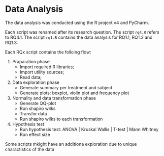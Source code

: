 # Data Analysis

The data analysis was conducted using the R project v4 and PyCharm.

Each script was renamed after its research question. 
The script `rq4.R` refers to RQ4.1.
The script `rq1.R` contains the data analysis for RQ1.1, RQ1.2 and RQ1.3.

Each RQx script contains the folloing flow:

1. Praparation phase
    * Import required R libraries;
    * Import utility sources;
    * Read data;
1. Data exploration phase
    * Generate summary per treatment and subject
    * Generate plots: boxplot, violin plot and frequency plot
1. Normality and data transformation phase
    * Generate QQ-plot
    * Run shapiro wilks
    * Transfor data 
    * Run shapiro wilks to each transformation
1. Hypothesis test
    * Run hypothesis test: ANOVA | Kruskal Wallis | T-test | Mann Whitney
    * Run effect size
    
Some scripts mkight have an additiona exploration due to unique charactistics of the data
